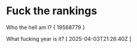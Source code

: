 # Fuck the rankings

Who the hell am I?
{ 19568779 }

What fucking year is it?
[ 2025-04-03T21:26:40Z ]
